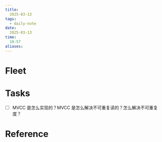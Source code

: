 ```yaml
---
title:
  2025-03-13
tags:
  - daily-note
date:
  2025-03-13
time:
  10:57
aliases:
---
```

# Fleet

# Tasks

- [ ] MVCC 是怎么实现的？MVCC 是怎么解决不可重复读的？怎么解决不可重复度？

# Reference